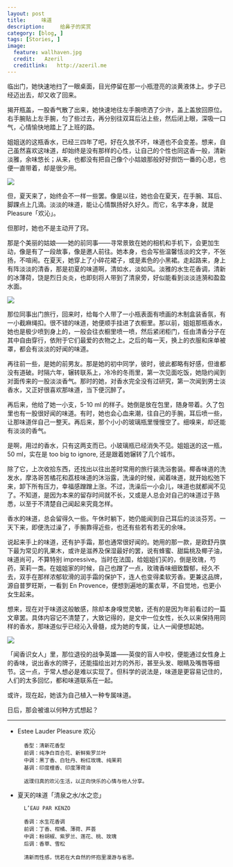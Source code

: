 ```yaml
---
layout: post  
title:     味道
description:     给鼻子的奖赏
category: [blog, ]  
tags: [Stories, ]  
image:
  feature: wallhaven.jpg
  credit:   Azeril
  creditlink:   http://azeril.me
---
```


临出门，她快速地扫了一眼桌面，目光停留在那一小瓶澄亮的淡黄液体上。步子已经迈出去，却又收了回来。

揭开瓶盖，一股香气散了出来，她快速地往左手腕喷洒了少许，盖上盖放回原位。右手腕贴上左手腕，匀了些过去，再分别往双耳后沾上些，然后闭上眼，深吸一口气，心情愉快地踏上了上班的路。

姐姐送的这瓶香水，已经三四年了吧，好在久放不坏，味道也不会变差。想来，自己虽然喜欢这味道，却始终是没有那样的心性，让自己的个性也同这香一般，清新淡雅，余味悠长；从来，也都没有把自己像个小姑娘那般好好捯饬一番的心思，也便一直带着，却是很少用。

![](http://7xp8y1.com1.z0.glb.clouddn.com/pleasure.jpeg)

但，夏天来了，始终会不一样一些罢。像是以往，她也会在夏天，在手腕、耳后、脚踝点上几滴。淡淡的味道，能让心情飘扬好久好久。而它，名字本身，就是 Pleasure「欢沁」。

但那时，她也不是主动开了窍。

那是个美丽的姑娘——她的前同事——寻常景致在她的相机和手机下，会更加生动，像是有了一段故事，像是邀人前往。她本身，也会写些温馨恬淡的文字，不张扬，不喧闹。在夏天，她穿上了小碎花裙子，或是素色的小黑裙。走起路来，身上有阵淡淡的清香，那是初夏的味道啊，清如水，淡如风。淡雅的水生花香调，清新的冰薄荷，饶是烈日炎炎，也即刻将人带到了清泉旁，好似能看到淡淡涟漪和盈盈水面。

![](http://7xp8y1.com1.z0.glb.clouddn.com/eauparkenzo.jpg)

那位同事出门旅行，回来时，给每个人带了一小瓶表面有喷画的木制盒装香氛，有一小截麻绳扣。很不错的味道，她便顺手挂进了衣橱里。那以前，姐姐那瓶香水，她也是极少喷到身上的，一般会往衣橱里喷一喷，然后紧闭柜门，任由清香分子在其中自由穿行，依附于它们最爱的衣物之上。之后的每一天，换上的衣服和床单被罩，都会有淡淡的好闻的味道。

再往前一些，是她的前男友。那是她的初中同学，彼时，彼此都略有好感，但谁都没有道破。时隔六年，辗转联系上，冷冷的冬雨里，第一次见面吃饭，她隐约闻到对面传来的一股淡淡香气。那时的她，对香水完全没有过研究，第一次闻到男士淡香水，又正好很喜欢那味道，当下便沉醉了。

再后来，他给了她一小支，5-10 ml 的样子。她倒是放在包里，随身带着。久了包里也有一股很好闻的味道。有时，她也会心血来潮，往自己的手腕，耳后喷一些，让那味道伴自己一整天。再后来，那个小小的玻璃瓶里慢慢空了。细嗅来，却还能有淡淡的香气。

是啊，用过的香水，只有这两支而已。小玻璃瓶已经消失不见。姐姐送的这一瓶，50 ml，实在是 too big to ignore, 还是跟着她辗转了几个城市。

除了它，上次收拾东西，还找出以往出差时常用的旅行装洗浴套装。椰香味道的洗发水，摩洛哥苦橘花和荔枝味道的沐浴露，洗澡的时候，闻着味道，就开始松弛下来，卸下所有压力，幸福感蹭蹭上涨。不过，洗澡后一小会儿，味道也就都闻不见了。不知道，是因为本来的留存时间就不长，又或是人总会对自己的味道过于熟悉，以至于不清楚自己闻起来究竟怎样。

香水的味道，总会留得久一些。午休时躺下，她仍能闻到自己耳后的淡淡芬芳。一天下来，即便洗过澡了，手腕靠得近些，也还有些若有若无的余味。

说起来手上的味道，还有护手霜，那也通常很好闻的。她用的那一款，是欧舒丹旗下最为常见的乳果木，或许是滋养及保湿最好的罢，说有蜂蜜、甜扁桃及椰子油，味道尚可，不算特别 impressive。当时在法国，给姐姐们买的，倒是玫瑰，芍药，茉莉一类。在姐姐家的时候，自己也蹭了一点，玫瑰香味细致馥郁，经久不去，双手在那样浓郁软滑的润手霜的保护下，连人也变得柔软芳香。更兼这品牌，源自普罗旺斯，一看到 En Provence，便想到遍地的薰衣草，不自觉地，也更小女生起来。  

想来，现在对于味道这般敏感，除却本身嗅觉灵敏，还有的是因为年前看过的一篇文章罢。具体内容记不清楚了，大致记得的，是文中一位女性，长久以来保持用同样的香水，那味道似乎已经沁入骨髓，成为她的专属，让人一闻便想起她。

![](http://7xp8y1.com1.z0.glb.clouddn.com/tango.jpg)

「闻香识女人」里，那位退役的战争英雄——英俊的盲人中校，便能通过女性身上的香味，说出香水的牌子，还能描绘出对方的外形，甚至头发、眼睛及嘴唇等细节。这一点，于常人想必是难以实现了。但科学的说法是，味道是更容易记住的，人们的太多回忆，都和味道联系在一起。

或许，现在起，她该为自己植入一种专属味道。

日后，那会被谁以何种方式想起？

***

* Estee Lauder Pleasure 欢沁
 
	    香型：清新花香型
	    前调：纯净白百合花、新鲜紫罗兰叶
	    中调：黑丁香、白牡丹、粉红玫瑰、纯茉莉
	    基调：印度檀香、印度薄荷油
	
	    返璞归真的欢沁生活，以正向快乐的心情与他人分享。

* 夏天的味道「清泉之水/水之恋」

	    L’EAU PAR KENZO

	    香调：水生花香调
	    前调：丁香、柑橘、薄荷、芦荟
	    中调：粉胡椒、紫罗兰、莲花、桃、玫瑰
	    后调：香草、雪松
	
	    清新而性感，恍若在大自然的怀抱里漫游与省思。

